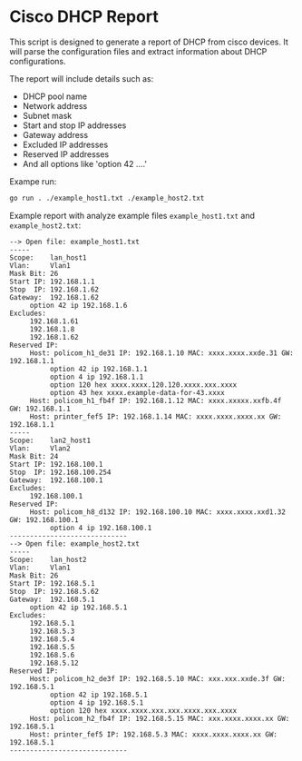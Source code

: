# Cisco DHCP Report

This script is designed to generate a report of DHCP from cisco devices.
It will parse the configuration files and extract information about DHCP configurations.

The report will include details such as:

- DHCP pool name
- Network address
- Subnet mask
- Start and stop IP addresses
- Gateway address
- Excluded IP addresses
- Reserved IP addresses
- And all options like 'option 42 ....'

Exampe run:

```bash
go run . ./example_host1.txt ./example_host2.txt
```

Example report with analyze example files `example_host1.txt` and `example_host2.txt`:

```text
--> Open file: example_host1.txt
-----
Scope:    lan_host1
Vlan:     Vlan1
Mask Bit: 26
Start IP: 192.168.1.1
Stop  IP: 192.168.1.62
Gateway:  192.168.1.62
	 option 42 ip 192.168.1.6
Excludes:
	 192.168.1.61
	 192.168.1.8
	 192.168.1.62
Reserved IP:
	 Host: policom_h1_de31 IP: 192.168.1.10 MAC: xxxx.xxxx.xxde.31 GW: 192.168.1.1
		  option 42 ip 192.168.1.1
		  option 4 ip 192.168.1.1
		  option 120 hex xxxx.xxxx.120.120.xxxx.xxx.xxxx
		  option 43 hex xxxx.example-data-for-43.xxxx
	 Host: policom_h1_fb4f IP: 192.168.1.12 MAC: xxxx.xxxxx.xxfb.4f GW: 192.168.1.1
	 Host: printer_fef5 IP: 192.168.1.14 MAC: xxxx.xxxx.xxxx.xx GW: 192.168.1.1
-----
Scope:    lan2_host1
Vlan:     Vlan2
Mask Bit: 24
Start IP: 192.168.100.1
Stop  IP: 192.168.100.254
Gateway:  192.168.100.1
Excludes:
	 192.168.100.1
Reserved IP:
	 Host: policom_h8_d132 IP: 192.168.100.10 MAC: xxxx.xxxx.xxd1.32 GW: 192.168.100.1
		  option 4 ip 192.168.100.1
-----------------------------
--> Open file: example_host2.txt
-----
Scope:    lan_host2
Vlan:     Vlan1
Mask Bit: 26
Start IP: 192.168.5.1
Stop  IP: 192.168.5.62
Gateway:  192.168.5.1
	 option 42 ip 192.168.5.1
Excludes:
	 192.168.5.1
	 192.168.5.3
	 192.168.5.4
	 192.168.5.5
	 192.168.5.6
	 192.168.5.12
Reserved IP:
	 Host: policom_h2_de3f IP: 192.168.5.10 MAC: xxx.xxx.xxde.3f GW: 192.168.5.1
		  option 42 ip 192.168.5.1
		  option 4 ip 192.168.5.1
		  option 120 hex xxxx.xxxx.xxx.xxx.xxxx.xxx.xxxx
	 Host: policom_h2_fb4f IP: 192.168.5.15 MAC: xxx.xxxx.xxxx.xx GW: 192.168.5.1
	 Host: printer_fef5 IP: 192.168.5.3 MAC: xxxx.xxxx.xxxx.xx GW: 192.168.5.1
-----------------------------
```
